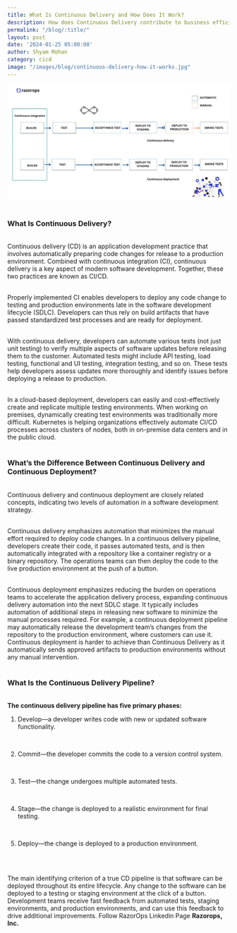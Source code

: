 ```yaml
---
title: What Is Continuous Delivery and How Does It Work?
description: How does Continuous Delivery contribute to business efficiency, and what role does it play in streamlining and enhancing the software delivery process?
permalink: "/blog/:title/"
layout: post
date: '2024-01-25 05:00:00'
author: Shyam Mohan
category: cicd
image: "/images/blog/continuous-delivery-how-it-works.jpg"
---
```


![](/images/blog/continuous-delivery-how-it-works.jpg)
<br>
<br>


### **What Is Continuous Delivery?**
<br>
Continuous delivery (CD) is an application development practice that involves automatically preparing code changes for release to a production environment. Combined with continuous integration (CI), continuous delivery is a key aspect of modern software development. Together, these two practices are known as CI/CD.
<br>
<br>

Properly implemented CI enables developers to deploy any code change to testing and production environments late in the software development lifecycle (SDLC). Developers can thus rely on build artifacts that have passed standardized test processes and are ready for deployment.
<br>
<br>

With continuous delivery, developers can automate various tests (not just unit testing) to verify multiple aspects of software updates before releasing them to the customer. Automated tests might include API testing, load testing, functional and UI testing, integration testing, and so on. These tests help developers assess updates more thoroughly and identify issues before deploying a release to production.
<br>
<br>

In a cloud-based deployment, developers can easily and cost-effectively create and replicate multiple testing environments. When working on premises, dynamically creating test environments was traditionally more difficult. Kubernetes is helping organizations effectively automate CI/CD processes across clusters of nodes, both in on-premise data centers and in the public cloud.
<br>
<br>

### **What’s the Difference Between Continuous Delivery and Continuous Deployment?**
<br>
Continuous delivery and continuous deployment are closely related concepts, indicating two levels of automation in a software development strategy.
<br>
<br>

Continuous delivery emphasizes automation that minimizes the manual effort required to deploy code changes. In a continuous delivery pipeline, developers create their code, it passes automated tests, and is then automatically integrated with a repository like a container registry or a binary repository. The operations teams can then deploy the code to the live production environment at the push of a button.
<br>
<br>

Continuous deployment emphasizes reducing the burden on operations teams to accelerate the application delivery process, expanding continuous delivery automation into the next SDLC stage. It typically includes automation of additional steps in releasing new software to minimize the manual processes required. For example, a continuous deployment pipeline may automatically release the development team’s changes from the repository to the production environment, where customers can use it. Continuous deployment is harder to achieve than Continuous Delivery as it automatically sends approved artifacts to production environments without any manual intervention.
<br>
<br>

### **What Is the Continuous Delivery Pipeline?**
<br>
<b>The continuous delivery pipeline has five primary phases:</b>
<br>


1. Develop—a developer writes code with new or updated software functionality.
<br>


2. Commit—the developer commits the code to a version control system.
<br>


3. Test—the change undergoes multiple automated tests.
<br>

4. Stage—the change is deployed to a realistic environment for final testing.
<br>

5. Deploy—the change is deployed to a production environment.
<br>
<br>

The main identifying criterion of a true CD pipeline is that software can be deployed throughout its entire lifecycle. Any change to the software can be deployed to a testing or staging environment at the click of a button. Development teams receive fast feedback from automated tests, staging environments, and production environments, and can use this feedback to drive additional improvements. Follow RazorOps Linkedin Page <a href="https://www.linkedin.com/company/razorops/" target=_blank style="text-decoration: none"> <b>Razorops, Inc.</b></a>

